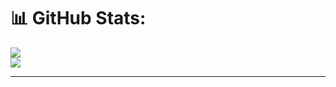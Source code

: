 # 📊 GitHub Stats:
![](https://nirzak-streak-stats.vercel.app/?user=ksmbhv&theme=dark&hide_border=true)<br/>
![](https://github-readme-stats.vercel.app/api/top-langs/?username=ksmbhv&theme=dark&hide_border=true&include_all_commits=true&count_private=true&layout=compact)

---
